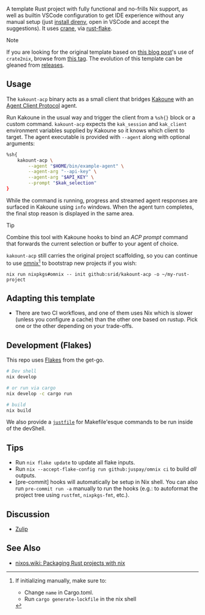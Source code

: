 A template Rust project with fully functional and no-frills Nix support, as well as builtin VSCode configuration to get IDE experience without any manual setup (just [install direnv](https://nixos.asia/en/direnv), open in VSCode and accept the suggestions). It uses [crane](https://crane.dev/), via [rust-flake](https://github.com/juspay/rust-flake).

> [!NOTE]
> If you are looking for the original template based on [this blog post](https://srid.ca/rust-nix)'s use of `crate2nix`, browse from [this tag](https://github.com/srid/kakount-acp/tree/crate2nix). The evolution of this template can be gleaned from [releases](https://github.com/srid/kakount-acp/releases).

## Usage

The `kakount-acp` binary acts as a small client that bridges [Kakoune](https://kakoune.org) with
an [Agent Client Protocol](https://github.com/modelcontextprotocol/agent-client-protocol) agent.

Run Kakoune in the usual way and trigger the client from a `%sh{}` block or a custom command.
`kakount-acp` expects the `kak_session` and `kak_client` environment variables supplied by Kakoune
so it knows which client to target. The agent executable is provided with `--agent` along with
optional arguments:

```sh
%sh{
    kakount-acp \
        --agent "$HOME/bin/example-agent" \
        --agent-arg "--api-key" \
        --agent-arg "$API_KEY" \
        --prompt "$kak_selection"
}
```

While the command is running, progress and streamed agent responses are surfaced in Kakoune using
`info` windows. When the agent turn completes, the final stop reason is displayed in the same area.

> [!TIP]
> Combine this tool with Kakoune hooks to bind an *ACP prompt* command that forwards the current
> selection or buffer to your agent of choice.

`kakount-acp` still carries the original project scaffolding, so you can continue to use
[omnix](https://omnix.page/om/init.html)[^omnix] to bootstrap new projects if you wish:
```
nix run nixpkgs#omnix -- init github:srid/kakount-acp -o ~/my-rust-project
```

[^omnix]: If initializing manually, make sure to:
    - Change `name` in Cargo.toml.
    - Run `cargo generate-lockfile` in the nix shell

## Adapting this template

- There are two CI workflows, and one of them uses Nix which is slower (unless you configure a cache) than the other one based on rustup. Pick one or the other depending on your trade-offs.

## Development (Flakes)

This repo uses [Flakes](https://nixos.asia/en/flakes) from the get-go.

```bash
# Dev shell
nix develop

# or run via cargo
nix develop -c cargo run

# build
nix build
```

We also provide a [`justfile`](https://just.systems/) for Makefile'esque commands to be run inside of the devShell.

## Tips

- Run `nix flake update` to update all flake inputs.
- Run `nix --accept-flake-config run github:juspay/omnix ci` to build _all_ outputs.
- [pre-commit] hooks will automatically be setup in Nix shell. You can also run `pre-commit run -a` manually to run the hooks (e.g.: to autoformat the project tree using `rustfmt`, `nixpkgs-fmt`, etc.).

## Discussion

- [Zulip](https://nixos.zulipchat.com/#narrow/stream/413950-nix)

## See Also

- [nixos.wiki: Packaging Rust projects with nix](https://nixos.wiki/wiki/Rust#Packaging_Rust_projects_with_nix)
